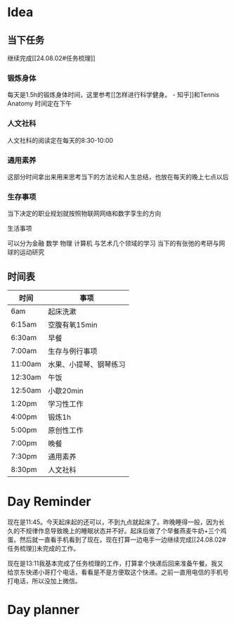 # Idea

## 当下任务

继续完成[[24.08.02#任务梳理]]

### 锻炼身体

每天是1.5h的锻炼身体时间，这里参考[[怎样进行科学健身。 - 知乎]]和Tennis Anatomy 时间定在下午

### 人文社科

人文社科的阅读定在每天的8:30-10:00 

### 通用素养

这部分时间拿出来用来思考当下的方法论和人生总结，也放在每天的晚上七点以后

### 生存事项 

当下决定的职业规划就按照物联网网络和数字孪生的方向 

生活事项

可以分为金融 数学 物理 计算机 与艺术几个领域的学习 当下的有张弛的考研与网球的运动研究

## 时间表


| 时间      | 事项          |
| ------- | ----------- |
| 6am     | 起床洗漱        |
| 6:15am  | 空腹有氧15min   |
| 6:30am  | 早餐          |
| 7:00am  | 生存与例行事项     |
| 11:00am | 水果、小提琴、钢琴练习 |
| 12:30am | 午饭          |
| 12:50am | 小歇20min     |
| 1:20pm  | 学习性工作       |
| 4:00pm  | 锻炼1h        |
| 5:00pm  | 原创性工作       |
| 7:00pm  | 晚餐          |
| 7:30pm  | 通用素养        |
| 8:30pm  | 人文社科        |

# Day Reminder

现在是11:45。今天起床起的还可以，不到九点就起床了。昨晚睡得一般，因为长久的不规律作息导致晚上的睡眠状态并不好。起床后做了个早餐燕麦牛奶+三个鸡蛋。然后就一直看手机看到了现在。现在打算一边电手一边继续完成[[24.08.02#任务梳理]]未完成的工作。

现在是13:11我基本完成了任务梳理的工作，打算拿个快递后回来准备午餐。我又给京东快递小哥打个电话，看看是不是方便取这个快递。之前一直用电信的手机号打电话，所以没加上微信。

# Day planner
